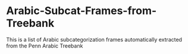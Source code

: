 # Arabic-Subcat-Frames-from-Treebank
This is a list of Arabic subcategorization frames automatically extracted from the Penn Arabic Treebank
